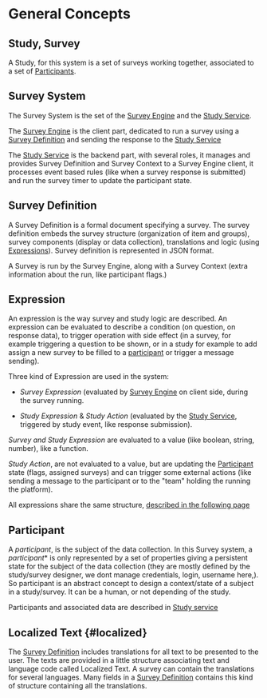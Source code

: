 # General Concepts

## Study, Survey

A Study, for this system is a set of surveys working together, associated to a set of [Participants](#participant).

## Survey System

The Survey System is the set of the [Survey Engine](../survey-engine) and the [Study Service](../study-service).

The [Survey Engine](../survey-engine) is the client part, dedicated to run a survey using a [Survey Definition](#survey-definition) and sending the response to the [Study Service](../study-service)

The [Study Service](../study-service) is the backend part, with several roles, it manages and provides Survey Definition and Survey Context to a Survey Engine client, it processes event based rules (like when a survey response is submitted) and run the survey timer to update the participant state.

## Survey Definition

A Survey Definition is a formal document specifying a survey. The survey definition embeds the survey structure (organization of item and groups), survey components (display or data collection), translations and logic (using [Expressions](./expressions)).
Survey definition is represented in JSON format.

A Survey is run by the Survey Engine, along with a Survey Context (extra information about the run, like participant flags.)

## Expression

An expression is the way survey and study logic are described. An expression can be evaluated to describe a condition (on question, on response data), to trigger operation with side effect (in a survey, for example triggering a question to be shown, or in a study for example to add assign a new survey to be filled to a [participant](#participant) or trigger a message sending).

Three kind of Expression are used in the system:

- *Survey Expression* (evaluated by [Survey Engine](../survey-engine) on client side, during the survey running.
   
- *Study Expression* & *Study Action* (evaluated by the [Study Service](../study-service), triggered by study event, like response submission).

*Survey and Study Expression* are evaluated to a value (like boolean, string, number), like a function.

*Study Action*, are not evaluated to a value, but are updating the [Participant](#participant) state (flags, assigned surveys) and can trigger some external actions (like sending a message to the participant or to the "team" holding the running the platform).

All expressions share the same structure, [described in the following page](./expressions)

## Participant

A *participant*, is the subject of the data collection. In this Survey system, a *participant** is only represented by a set of properties giving a persistent state for the subject of the data collection (they are mostly defined by the study/survey designer, we dont manage credentials, login, username here,). So participant is an abstract concept to design a context/state of a subject in a study/survey. It can be a human, or not depending of the study.

Participants and associated data are described in [Study service](../study-service/participants)

## Localized Text {#localized}

The [Survey Definition](#survey-definition) includes translations for all text to be presented to the user.
The texts are provided in a little structure associating text and language code called Localized Text. A survey can contain the translations for several languages.
Many fields in a [Survey Definition](#survey-definition) contains this kind of structure containing all the translations.